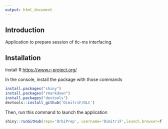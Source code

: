 ```yaml
---
output: html_document
---
```


## Introduction

Application to prepare session of tlc-ms interfacing.

## Installation

Install R
https://www.r-project.org/

In the console, install the package with those commands
```r
install.packages("shiny")
install.packages("rmarkdown")
install.packages("devtools")
devtools::install_github('DimitriF/DLC')
```

Then, run this command to launch the application
```r
shiny::runGitHub(repo='OrbiPrep', username='DimitriF',launch.browser=T)
```
